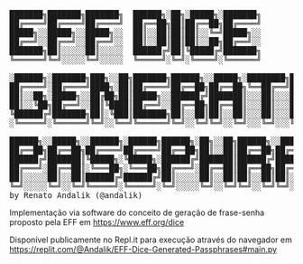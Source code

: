 <pre>

███████╗███████╗███████╗  ██████╗░██╗░█████╗░███████╗
██╔════╝██╔════╝██╔════╝  ██╔══██╗██║██╔══██╗██╔════╝
█████╗░░█████╗░░█████╗░░  ██║░░██║██║██║░░╚═╝█████╗░░
██╔══╝░░██╔══╝░░██╔══╝░░  ██║░░██║██║██║░░██╗██╔══╝░░
███████╗██║░░░░░██║░░░░░  ██████╔╝██║╚█████╔╝███████╗
╚══════╝╚═╝░░░░░╚═╝░░░░░  ╚═════╝░╚═╝░╚════╝░╚══════╝

░██████╗░███████╗███╗░░██╗███████╗██████╗░░█████╗░████████╗███████╗██████╗░
██╔════╝░██╔════╝████╗░██║██╔════╝██╔══██╗██╔══██╗╚══██╔══╝██╔════╝██╔══██╗
██║░░██╗░█████╗░░██╔██╗██║█████╗░░██████╔╝███████║░░░██║░░░█████╗░░██║░░██║
██║░░╚██╗██╔══╝░░██║╚████║██╔══╝░░██╔══██╗██╔══██║░░░██║░░░██╔══╝░░██║░░██║
╚██████╔╝███████╗██║░╚███║███████╗██║░░██║██║░░██║░░░██║░░░███████╗██████╔╝
░╚═════╝░╚══════╝╚═╝░░╚══╝╚══════╝╚═╝░░╚═╝╚═╝░░╚═╝░░░╚═╝░░░╚══════╝╚═════╝░

██████╗░░█████╗░░██████╗░██████╗██████╗░██╗░░██╗██████╗░░█████╗░░██████╗███████╗░██████╗
██╔══██╗██╔══██╗██╔════╝██╔════╝██╔══██╗██║░░██║██╔══██╗██╔══██╗██╔════╝██╔════╝██╔════╝
██████╔╝███████║╚█████╗░╚█████╗░██████╔╝███████║██████╔╝███████║╚█████╗░█████╗░░╚█████╗░
██╔═══╝░██╔══██║░╚═══██╗░╚═══██╗██╔═══╝░██╔══██║██╔══██╗██╔══██║░╚═══██╗██╔══╝░░░╚═══██╗
██║░░░░░██║░░██║██████╔╝██████╔╝██║░░░░░██║░░██║██║░░██║██║░░██║██████╔╝███████╗██████╔╝
╚═╝░░░░░╚═╝░░╚═╝╚═════╝░╚═════╝░╚═╝░░░░░╚═╝░░╚═╝╚═╝░░╚═╝╚═╝░░╚═╝╚═════╝░╚══════╝╚═════╝░
by Renato Andalik (@andalik)
</pre>

Implementação via software do conceito de geração de frase-senha proposto pela EFF em https://www.eff.org/dice

Disponível publicamente no Repl.it para execução através do navegador em https://replit.com/@Andalik/EFF-Dice-Generated-Passphrases#main.py
